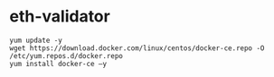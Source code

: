 # eth-validator

```
yum update -y
wget https://download.docker.com/linux/centos/docker-ce.repo -O /etc/yum.repos.d/docker.repo
yum install docker-ce –y
```
